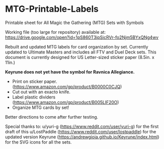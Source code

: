 # MTG-Printable-Labels
Printable sheet for All Magic the Gathering (MTG) Sets with Symbols

Working file (too large for repository) available at: https://drive.google.com/open?id=1pS860T3ipSicRVr-fo2Njm5BYxQNg4wv

Rebuilt and updated MTG labels for card organization by set. Currently updated to Ultimate Masters and includes all FTV and Duel Deck sets. This document is currently designed for US Letter-sized sticker paper (8.5in. x 11in.)

**Keyrune does not yet have the symbol for Ravnica Allegiance.**

- Print on sticker paper. (https://www.amazon.com/gp/product/B0000C0CJQ)
- Cut out with an exacto knife.
- Label plastic dividers (https://www.amazon.com/gp/product/B005LIF20O)
- Organize MTG cards by set!

Better directions to come after further testing.

Special thanks to:
u/yuri-g (https://www.reddit.com/user/yuri-g) for the first draft of this
u/LostPaddle (https://www.reddit.com/user/lostpaddle) for the updated version
Keyrune (https://andrewgioia.github.io/Keyrune/index.html) for the SVG icons for all the sets.
